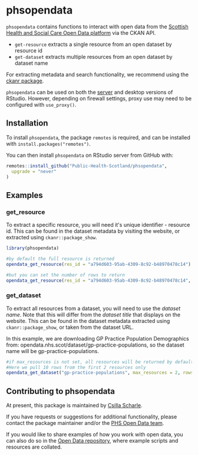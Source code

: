 
<!-- README.md is generated from README.Rmd. Please edit that file -->
# phsopendata

<!-- badges: start -->
<!-- badges: end -->
`phsopendata` contains functions to interact with open data from the [Scottish Health and Social Care Open Data platform](https://www.opendata.nhs.scot/) via the CKAN API.

-   `get-resource` extracts a single resource from an open dataset by resource id
-   `get-dataset` extracts multiple resources from an open dataset by dataset name

For extracting metadata and search functionality, we recommend using the [ckanr package](https://docs.ropensci.org/ckanr/).

`phsopendata` can be used on both the [server](https://rstudio.nhsnss.scot.nhs.uk/) and desktop versions of RStudio. However, depending on firewall settings, proxy use may need to be configured with `use_proxy()`.

## Installation

To install `phsopendata`, the package `remotes` is required, and can be installed with `install.packages("remotes")`.

You can then install `phsopendata` on RStudio server from GitHub with:

``` r
remotes::install_github("Public-Health-Scotland/phsopendata",
  upgrade = "never"
)
```

## Examples

### get\_resource

To extract a specific resource, you will need it's unique identifier - resource id. This can be found in the dataset metadata by visiting the website, or extracted using `ckanr::package_show`.

``` r
library(phsopendata)

#by default the full resource is returned
opendata_get_resource(res_id = "a794d603-95ab-4309-8c92-b48970478c14")

#but you can set the number of rows to return
opendata_get_resource(res_id = "a794d603-95ab-4309-8c92-b48970478c14", rows = 10)
```

### get\_dataset

To extract all resources from a dataset, you will need to use the *dataset name*. Note that this will differ from the *dataset title* that displays on the website. This can be found in the dataset metadata extracted using `ckanr::package_show`, or taken from the dataset URL.

In this example, we are downloading GP Practice Population Demographics from: opendata.nhs.scot/dataset/gp-practice-populations, so the dataset name will be gp-practice-populations.

``` r
#if max_resources is not set, all resources will be returned by default. 
#Here we pull 10 rows from the first 2 resources only
opendata_get_dataset("gp-practice-populations", max_resources = 2, rows = 10)
```

## Contributing to phsopendata

At present, this package is maintained by [Csilla Scharle](https://github.com/csillasch).

If you have requests or suggestions for additional functionality, please contact the package maintainer and/or the [PHS Open Data team](phs.opendata@phs.scot).

If you would like to share examples of how you work with open data, you can also do so in the [Open Data repository](https://github.com/Public-Health-Scotland/Open-Data), where example scripts and resources are collated.
